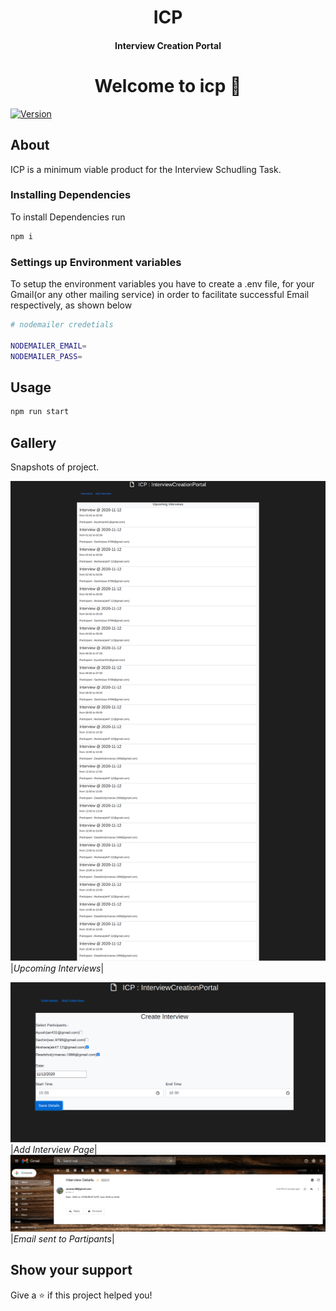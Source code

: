 <h1 align="center">ICP</h1>
<h4 align="center">Interview Creation Portal</h4>
<p>

<h1 align="center">Welcome to icp 👋</h1>
<p>
  <a href="https://www.npmjs.com/package/icp" target="_blank">
    <img alt="Version" src="https://img.shields.io/npm/v/icp.svg">
  </a>
</p>

## About

ICP is a minimum viable product for the Interview Schudling Task.

### Installing Dependencies

To install Dependencies run

```sh
npm i
```

### Settings up Environment variables 

To setup the environment variables you have to create a .env file, for your Gmail(or any other mailing service) in order to facilitate successful Email respectively, as shown below

```sh
# nodemailer credetials

NODEMAILER_EMAIL=
NODEMAILER_PASS=
```

## Usage
```sh
npm run start
```

## Gallery

Snapshots of project.

![Upcoming Interviews](public/snap1.png)
|*Upcoming Interviews*|

![Add Interview](public/snap2.png)
|*Add Interview Page*|
![Email sent to Partipants](public/snap3.png)
|*Email sent to Partipants*|


## Show your support

Give a ⭐️ if this project helped you!

